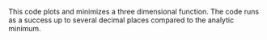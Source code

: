 This code plots and minimizes a three dimensional function. The code runs as a success up to several decimal places compared to the analytic minimum.
